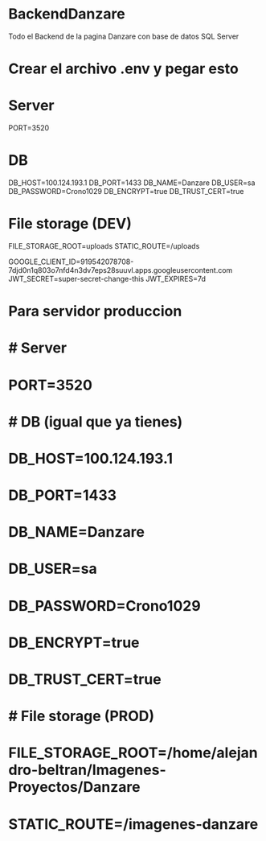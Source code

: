 # BackendDanzare
Todo el Backend de la pagina Danzare con base de datos SQL Server

# Crear el archivo .env y pegar esto 
# Server
PORT=3520

# DB
DB_HOST=100.124.193.1
DB_PORT=1433
DB_NAME=Danzare
DB_USER=sa
DB_PASSWORD=Crono1029
DB_ENCRYPT=true
DB_TRUST_CERT=true

# File storage (DEV)
FILE_STORAGE_ROOT=uploads
STATIC_ROUTE=/uploads

GOOGLE_CLIENT_ID=919542078708-7djd0n1q803o7nfd4n3dv7eps28suuvl.apps.googleusercontent.com
JWT_SECRET=super-secret-change-this
JWT_EXPIRES=7d

# Para servidor produccion 
# # Server
# PORT=3520

# # DB (igual que ya tienes)
# DB_HOST=100.124.193.1
# DB_PORT=1433
# DB_NAME=Danzare
# DB_USER=sa
# DB_PASSWORD=Crono1029
# DB_ENCRYPT=true
# DB_TRUST_CERT=true

# # File storage (PROD)
# FILE_STORAGE_ROOT=/home/alejandro-beltran/Imagenes-Proyectos/Danzare
# STATIC_ROUTE=/imagenes-danzare



